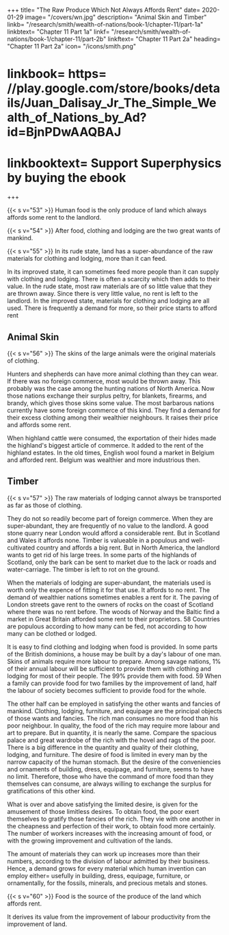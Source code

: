 +++
title=  "The Raw Produce Which Not Always Affords Rent"
date=  2020-01-29
image=  "/covers/wn.jpg"
description=  "Animal Skin and Timber"
linkb=  "/research/smith/wealth-of-nations/book-1/chapter-11/part-1a"
linkbtext=  "Chapter 11 Part 1a"
linkf=  "/research/smith/wealth-of-nations/book-1/chapter-11/part-2b"
linkftext=  "Chapter 11 Part 2a"
heading=  "Chapter 11 Part 2a"
icon=  "/icons/smith.png"
# linkbook=  https= //play.google.com/store/books/details/Juan_Dalisay_Jr_The_Simple_Wealth_of_Nations_by_Ad?id=BjnPDwAAQBAJ
# linkbooktext=  Support Superphysics by buying the ebook
+++


{{< s v="53" >}} Human food is the only produce of land which always affords some rent to the landlord.

{{< s v="54" >}} After food, clothing and lodging are the two great wants of mankind.

{{< s v="55" >}} In its rude state, land has a super-abundance of the raw materials for clothing and lodging, more than it can feed.

In its improved state, it can sometimes feed more people than it can supply with clothing and lodging.
There is often a scarcity which then adds to their value.
In the rude state, most raw materials are of so little value that they are thrown away.
Since there is very little value, no rent is left to the landlord.
In the improved state, materials for clothing and lodging are all used.
There is frequently a demand for more, so their price starts to afford rent

## Animal Skin

{{< s v="56" >}} The skins of the large animals were the original materials of clothing.

Hunters and shepherds can have more animal clothing than they can wear.
If there was no foreign commerce, most would be thrown away.
This probably was the case among the hunting nations of North America.
Now those nations exchange their surplus peltry, for blankets, firearms, and brandy, which gives those skins some value.
The most barbarous nations currently have some foreign commerce of this kind.
They find a demand for their excess clothing among their wealthier neighbours.
It raises their price and affords some rent.

When highland cattle were consumed, the exportation of their hides made the highland's biggest article of commerce.
It added to the rent of the highland estates.
In the old times, English wool found a market in Belgium and afforded rent.
Belgium was wealthier and more industrious then.

## Timber

{{< s v="57" >}} The raw materials of lodging cannot always be transported as far as those of clothing.

They do not so readily become part of foreign commerce.
When they are super-abundant, they are frequently of no value to the landlord.
A good stone quarry near London would afford a considerable rent.
But in Scotland and Wales it affords none.
Timber is valueable in a populous and well-cultivated country and affords a big rent.
But in North America, the landlord wants to get rid of his large trees.
In some parts of the highlands of Scotland, only the bark can be sent to market due to the lack or roads and water-carriage.
The timber is left to rot on the ground.

When the materials of lodging are super-abundant, the materials used is worth only the expence of fitting it for that use.
It affords to no rent.
The demand of wealthier nations sometimes enables a rent for it.
The paving of London streets gave rent to the owners of rocks on the coast of Scotland where there was no rent before.
The woods of Norway and the Baltic find a market in Great Britain afforded some rent to their proprietors.
58 Countries are populous according to how many can be fed, not according to how many can be clothed or lodged.

It is easy to find clothing and lodging when food is provided.
In some parts of the British dominions, a house may be built by a day's labour of one man.
Skins of animals require more labour to prepare.
Among savage nations, 1% of their annual labour will be sufficient to provide them with clothing and lodging for most of their people.
The 99% provide them with food.
59 When a family can provide food for two families by the improvement of land, half the labour of society becomes sufficient to provide food for the whole.

The other half can be employed in satisfying the other wants and fancies of mankind.
Clothing, lodging, furniture, and equipage are the principal objects of those wants and fancies.
The rich man consumes no more food than his poor neighbour.
In quality, the food of the rich may require more labour and art to prepare.
But in quantity, it is nearly the same.
Compare the spacious palace and great wardrobe of the rich with the hovel and rags of the poor.
There is a big difference in the quantity and quality of their clothing, lodging, and furniture.
The desire of food is limited in every man by the narrow capacity of the human stomach.
But the desire of the conveniencies and ornaments of building, dress, equipage, and furniture, seems to have no limit.
Therefore, those who have the command of more food than they themselves can consume, are always willing to exchange the surplus for gratifications of this other kind.

What is over and above satisfying the limited desire, is given for the amusement of those limitless desires.
To obtain food, the poor exert themselves to gratify those fancies of the rich.
They vie with one another in the cheapness and perfection of their work, to obtain food more certainly.
The number of workers increases with the increasing amount of food, or with the growing improvement and cultivation of the lands.

The amount of materials they can work up increases more than their numbers, according to the division of labour admitted by their business.
Hence, a demand grows for every material which human invention can employ either= 
usefully in building, dress, equipage, furniture, or
ornamentally, for the fossils, minerals, and precious metals and stones.

{{< s v="60" >}} Food is the source of the produce of the land which affords rent.

It derives its value from the improvement of labour productivity from the improvement of land.


